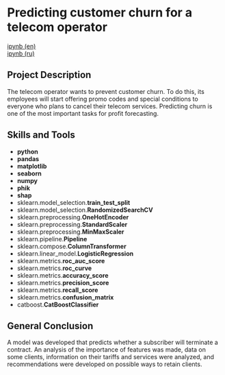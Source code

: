 # Predicting customer churn for a telecom operator

[ipynb (en)](https://github.com/allenbext/Portfolio/blob/main/Well%20Location%20for%20Oil%20Company/Well_Location_for_Oil_Company_(en).ipynb)  
[ipynb (ru)](https://github.com/allenbext/Portfolio/blob/main/Predicting%20customer%20churn%20for%20a%20telecom%20operator/Predicting_customer_churn_for_a_telecom_operator_(ru).ipynb)  

## Project Description

The telecom operator wants to prevent customer churn. To do this, its employees will start offering promo codes and special conditions to everyone who plans to cancel their telecom services. Predicting churn is one of the most important tasks for profit forecasting.

## Skills and Tools

- **python**
- **pandas**
- **matplotlib**
- **seaborn** 
- **numpy**
- **phik**
- **shap**
- sklearn.model_selection.**train_test_split**
- sklearn.model_selection.**RandomizedSearchCV**
- sklearn.preprocessing.**OneHotEncoder**
- sklearn.preprocessing.**StandardScaler**
- sklearn.preprocessing.**MinMaxScaler**
- sklearn.pipeline.**Pipeline**
- sklearn.compose.**ColumnTransformer**
- sklearn.linear_model.**LogisticRegression**
- sklearn.metrics.**roc_auc_score**
- sklearn.metrics.**roc_curve**
- sklearn.metrics.**accuracy_score**
- sklearn.metrics.**precision_score**
- sklearn.metrics.**recall_score**
- sklearn.metrics.**confusion_matrix**
- catboost.**CatBoostClassifier**
  

## General Conclusion

A model was developed that predicts whether a subscriber will terminate a contract. An analysis of the importance of features was made, data on some clients, information on their tariffs and services were analyzed, and recommendations were developed on possible ways to retain clients.
